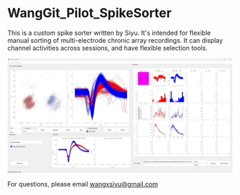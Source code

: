 # WangGit_Pilot_SpikeSorter

This is a custom spike sorter written by Siyu. It's intended for flexible manual sorting of multi-electrode chronic array recordings. It can display channel activities across sessions, and have flexible selection tools. 

![screen shot of the app](screenshot.jpg)

For questions, please email wangxsiyu@gmail.com
